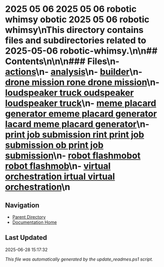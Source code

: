 # 2025 05 06  2025 05 06 robotic whimsy obotic  2025 05 06 robotic whimsy\nThis directory contains files and subdirectories related to 2025-05-06 robotic-whimsy.\n\n## Contents\n<!-- toc -->\n\n### Files\n- [actions](./actions.md)\n- [analysis](./analysis.md)\n- [builder](./builder.md)\n- [drone mission rone  drone mission](./drone_mission.md)\n- [loudspeaker truck oudspeaker  loudspeaker truck](./loudspeaker_truck.md)\n- [meme placard generator ememe placard generator lacard  meme placard generator](./meme_placard_generator.md)\n- [print job submission rint  print job submission ob  print job submission](./print_job_submission.md)\n- [robot flashmobot  robot flashmob](./robot_flashmob.md)\n- [virtual orchestration irtual  virtual orchestration](./virtual_orchestration.md)\n
## Navigation

- [Parent Directory](../)
- [Documentation Home](../../)

## Last Updated

2025-06-28 15:17:32

*This file was automatically generated by the update_readmes.ps1 script.*


